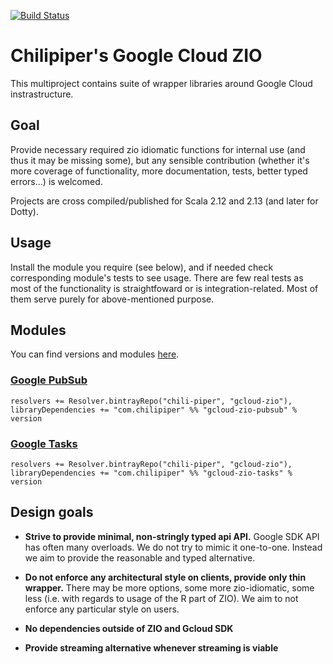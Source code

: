 [![Build Status](https://travis-ci.org/Chili-Piper/gcloud-zio.svg?branch=master)](https://travis-ci.org/Chili-Piper/gcloud-zio)

# Chilipiper's Google Cloud ZIO

This multiproject contains suite of wrapper libraries around Google Cloud instrastructure.

## Goal
Provide necessary required zio idiomatic functions for internal use (and thus it may be missing some), but any sensible contribution (whether it's more coverage of functionality, more documentation, tests, better typed errors...) is welcomed.

Projects are cross compiled/published for Scala 2.12 and 2.13 (and later for Dotty).


## Usage
Install the module you require (see below), and if needed check corresponding module's tests to see usage.
There are few real tests as most of the functionality is straightfoward or is integration-related. Most of them serve purely
for above-mentioned purpose.

## Modules

You can find versions and modules [here](https://bintray.com/chili-piper/gcloud-zio).

### [Google PubSub](https://cloud.google.com/pubsub)

```
resolvers += Resolver.bintrayRepo("chili-piper", "gcloud-zio"),
libraryDependencies += "com.chilipiper" %% "gcloud-zio-pubsub" % version
```

### [Google Tasks](https://cloud.google.com/tasks)
```
resolvers += Resolver.bintrayRepo("chili-piper", "gcloud-zio"),
libraryDependencies += "com.chilipiper" %% "gcloud-zio-tasks" % version
```

## Design goals

- **Strive to provide minimal, non-stringly typed api API.**
 Google SDK API has often many overloads. We do not try to mimic it one-to-one. Instead we aim to provide the reasonable and typed alternative.
 
- **Do not enforce any architectural style on clients, provide only thin wrapper.**
 There may be more options, some more zio-idiomatic, some less (i.e. with regards to usage of the R part of ZIO). We aim to not enforce any particular style on users.

- **No dependencies outside of ZIO and Gcloud SDK** 
 
- **Provide streaming alternative whenever streaming is viable**

